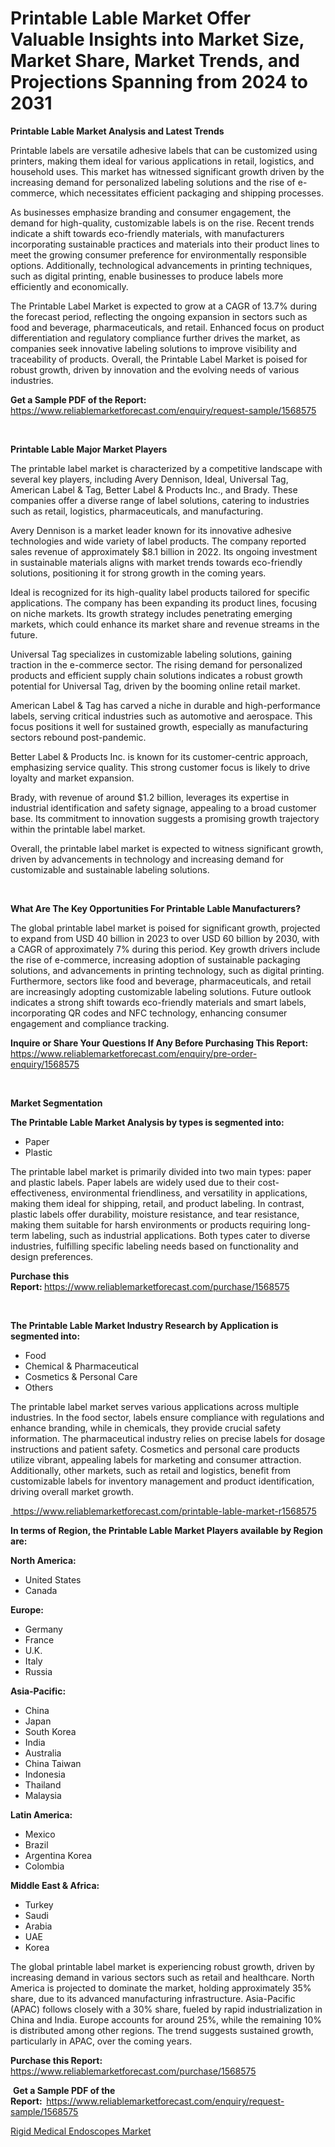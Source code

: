 <p><h1>Printable Lable Market Offer Valuable Insights into Market Size, Market Share, Market Trends, and Projections Spanning from 2024 to 2031</h1></p><p><strong>Printable Lable Market Analysis and Latest Trends</strong></p>
<p><p>Printable labels are versatile adhesive labels that can be customized using printers, making them ideal for various applications in retail, logistics, and household uses. This market has witnessed significant growth driven by the increasing demand for personalized labeling solutions and the rise of e-commerce, which necessitates efficient packaging and shipping processes.</p><p>As businesses emphasize branding and consumer engagement, the demand for high-quality, customizable labels is on the rise. Recent trends indicate a shift towards eco-friendly materials, with manufacturers incorporating sustainable practices and materials into their product lines to meet the growing consumer preference for environmentally responsible options. Additionally, technological advancements in printing techniques, such as digital printing, enable businesses to produce labels more efficiently and economically.</p><p>The Printable Label Market is expected to grow at a CAGR of 13.7% during the forecast period, reflecting the ongoing expansion in sectors such as food and beverage, pharmaceuticals, and retail. Enhanced focus on product differentiation and regulatory compliance further drives the market, as companies seek innovative labeling solutions to improve visibility and traceability of products. Overall, the Printable Label Market is poised for robust growth, driven by innovation and the evolving needs of various industries.</p></p>
<p><strong>Get a Sample PDF of the Report:&nbsp;</strong> <a href="https://www.reliablemarketforecast.com/enquiry/request-sample/1568575?utm_campaign=1929&utm_medium=2&utm_source=Github&utm_content=ia&utm_term=28122024&utm_id=printable-lable">https://www.reliablemarketforecast.com/enquiry/request-sample/1568575</a></p>
<p>&nbsp;</p>
<p><strong>Printable Lable Major Market Players</strong></p>
<p><p>The printable label market is characterized by a competitive landscape with several key players, including Avery Dennison, Ideal, Universal Tag, American Label & Tag, Better Label & Products Inc., and Brady. These companies offer a diverse range of label solutions, catering to industries such as retail, logistics, pharmaceuticals, and manufacturing.</p><p>Avery Dennison is a market leader known for its innovative adhesive technologies and wide variety of label products. The company reported sales revenue of approximately $8.1 billion in 2022. Its ongoing investment in sustainable materials aligns with market trends towards eco-friendly solutions, positioning it for strong growth in the coming years.</p><p>Ideal is recognized for its high-quality label products tailored for specific applications. The company has been expanding its product lines, focusing on niche markets. Its growth strategy includes penetrating emerging markets, which could enhance its market share and revenue streams in the future.</p><p>Universal Tag specializes in customizable labeling solutions, gaining traction in the e-commerce sector. The rising demand for personalized products and efficient supply chain solutions indicates a robust growth potential for Universal Tag, driven by the booming online retail market.</p><p>American Label & Tag has carved a niche in durable and high-performance labels, serving critical industries such as automotive and aerospace. This focus positions it well for sustained growth, especially as manufacturing sectors rebound post-pandemic.</p><p>Better Label & Products Inc. is known for its customer-centric approach, emphasizing service quality. This strong customer focus is likely to drive loyalty and market expansion.</p><p>Brady, with revenue of around $1.2 billion, leverages its expertise in industrial identification and safety signage, appealing to a broad customer base. Its commitment to innovation suggests a promising growth trajectory within the printable label market.</p><p>Overall, the printable label market is expected to witness significant growth, driven by advancements in technology and increasing demand for customizable and sustainable labeling solutions.</p></p>
<p>&nbsp;</p>
<p><strong>What Are The Key Opportunities For Printable Lable Manufacturers?</strong></p>
<p><p>The global printable label market is poised for significant growth, projected to expand from USD 40 billion in 2023 to over USD 60 billion by 2030, with a CAGR of approximately 7% during this period. Key growth drivers include the rise of e-commerce, increasing adoption of sustainable packaging solutions, and advancements in printing technology, such as digital printing. Furthermore, sectors like food and beverage, pharmaceuticals, and retail are increasingly adopting customizable labeling solutions. Future outlook indicates a strong shift towards eco-friendly materials and smart labels, incorporating QR codes and NFC technology, enhancing consumer engagement and compliance tracking.</p></p>
<p><strong>Inquire or Share Your Questions If Any Before Purchasing This Report:</strong> <a href="https://www.reliablemarketforecast.com/enquiry/pre-order-enquiry/1568575?utm_campaign=1929&utm_medium=2&utm_source=Github&utm_content=ia&utm_term=28122024&utm_id=printable-lable">https://www.reliablemarketforecast.com/enquiry/pre-order-enquiry/1568575</a></p>
<p>&nbsp;</p>
<p><strong>Market Segmentation</strong></p>
<p><strong>The Printable Lable Market Analysis by types is segmented into:</strong></p>
<p><ul><li>Paper</li><li>Plastic</li></ul></p>
<p><p>The printable label market is primarily divided into two main types: paper and plastic labels. Paper labels are widely used due to their cost-effectiveness, environmental friendliness, and versatility in applications, making them ideal for shipping, retail, and product labeling. In contrast, plastic labels offer durability, moisture resistance, and tear resistance, making them suitable for harsh environments or products requiring long-term labeling, such as industrial applications. Both types cater to diverse industries, fulfilling specific labeling needs based on functionality and design preferences.</p></p>
<p><strong>Purchase this Report:&nbsp;</strong><a href="https://www.reliablemarketforecast.com/purchase/1568575?utm_campaign=1929&utm_medium=2&utm_source=Github&utm_content=ia&utm_term=28122024&utm_id=printable-lable">https://www.reliablemarketforecast.com/purchase/1568575</a></p>
<p>&nbsp;</p>
<p><strong>The Printable Lable Market Industry Research by Application is segmented into:</strong></p>
<p><ul><li>Food</li><li>Chemical & Pharmaceutical</li><li>Cosmetics & Personal Care</li><li>Others</li></ul></p>
<p><p>The printable label market serves various applications across multiple industries. In the food sector, labels ensure compliance with regulations and enhance branding, while in chemicals, they provide crucial safety information. The pharmaceutical industry relies on precise labels for dosage instructions and patient safety. Cosmetics and personal care products utilize vibrant, appealing labels for marketing and consumer attraction. Additionally, other markets, such as retail and logistics, benefit from customizable labels for inventory management and product identification, driving overall market growth.</p></p>
<p><a href="https://www.reliablemarketforecast.com/printable-lable-market-r1568575?utm_campaign=1929&utm_medium=2&utm_source=Github&utm_content=ia&utm_term=28122024&utm_id=printable-lable">&nbsp;https://www.reliablemarketforecast.com/printable-lable-market-r1568575</a></p>
<p><strong>In terms of Region, the Printable Lable Market Players available by Region are:</strong></p>
<p>
    <p> <strong> North America: </strong>
        <ul>
            <li>United States</li>
            <li>Canada</li>
        </ul>
        </p> 
    <p> <strong> Europe: </strong>
        <ul>
            <li>Germany</li>
            <li>France</li>
            <li>U.K.</li>
            <li>Italy</li>
            <li>Russia</li>
        </ul>
        </p> 
    <p> <strong> Asia-Pacific: </strong>
        <ul>
            <li>China</li>
            <li>Japan</li>
            <li>South Korea</li>
            <li>India</li>
            <li>Australia</li>
            <li>China Taiwan</li>
            <li>Indonesia</li>
            <li>Thailand</li>
            <li>Malaysia</li>
        </ul>
        </p> 
    <p> <strong> Latin America: </strong>
        <ul>
            <li>Mexico</li>
            <li>Brazil</li>
            <li>Argentina Korea</li>
            <li>Colombia</li>
        </ul>
        </p> 
    <p> <strong> Middle East & Africa: </strong>
        <ul>
            <li>Turkey</li>
            <li>Saudi</li>
            <li>Arabia</li>
            <li>UAE</li>
            <li>Korea</li>
        </ul>
    </p>
    </p>
<p><p>The global printable label market is experiencing robust growth, driven by increasing demand in various sectors such as retail and healthcare. North America is projected to dominate the market, holding approximately 35% share, due to its advanced manufacturing infrastructure. Asia-Pacific (APAC) follows closely with a 30% share, fueled by rapid industrialization in China and India. Europe accounts for around 25%, while the remaining 10% is distributed among other regions. The trend suggests sustained growth, particularly in APAC, over the coming years.</p></p>
<p><strong>Purchase this Report: </strong><a href="https://www.reliablemarketforecast.com/purchase/1568575?utm_campaign=1929&utm_medium=2&utm_source=Github&utm_content=ia&utm_term=28122024&utm_id=printable-lable">https://www.reliablemarketforecast.com/purchase/1568575</a></p>
<p>&nbsp;<strong>Get a Sample PDF of the Report:&nbsp;&nbsp;</strong><a href="https://www.reliablemarketforecast.com/enquiry/request-sample/1568575?utm_campaign=1929&utm_medium=2&utm_source=Github&utm_content=ia&utm_term=28122024&utm_id=printable-lable">https://www.reliablemarketforecast.com/enquiry/request-sample/1568575</a></p>
<p><strong></strong></p>
<p><p><a href="https://github.com/dringals/Market-Research-Report-List-6/blob/main/rigid-medical-endoscopes-market.md?utm_campaign=1929&utm_medium=2&utm_source=Github&utm_content=ia&utm_term=28122024&utm_id=printable-lable">Rigid Medical Endoscopes Market</a></p></p>